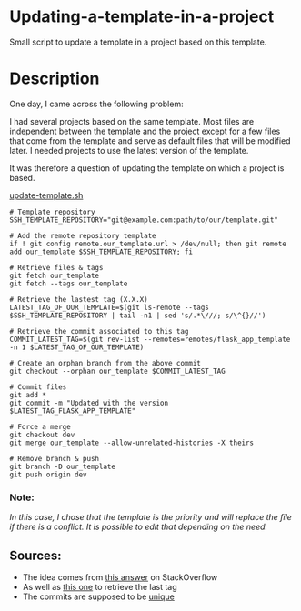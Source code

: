 # Updating-a-template-in-a-project
Small script to update a template in a project based on this template.

# Description

One day, I came across the following problem:

I had several projects based on the same template. Most files are independent between the template and the project except for a few files that come from the template and serve as default files that will be modified later. I needed projects to use the latest version of the template.

It was therefore a question of updating the template on which a project is based.

[update-template.sh](https://github.com/vlevieux/Updating-a-template-in-a-project/blob/master/update-template.sh)
```shell
# Template repository
SSH_TEMPLATE_REPOSITORY="git@example.com:path/to/our/template.git"

# Add the remote repository template
if ! git config remote.our_template.url > /dev/null; then git remote add our_template $SSH_TEMPLATE_REPOSITORY; fi

# Retrieve files & tags
git fetch our_template
git fetch --tags our_template

# Retrieve the lastest tag (X.X.X)
LATEST_TAG_OF_OUR_TEMPLATE=$(git ls-remote --tags $SSH_TEMPLATE_REPOSITORY | tail -n1 | sed 's/.*\///; s/\^{}//')

# Retrieve the commit associated to this tag
COMMIT_LATEST_TAG=$(git rev-list --remotes=remotes/flask_app_template -n 1 $LATEST_TAG_OF_OUR_TEMPLATE)

# Create an orphan branch from the above commit
git checkout --orphan our_template $COMMIT_LATEST_TAG

# Commit files
git add *
git commit -m "Updated with the version $LATEST_TAG_FLASK_APP_TEMPLATE"

# Force a merge
git checkout dev
git merge our_template --allow-unrelated-histories -X theirs

# Remove branch & push
git branch -D our_template
git push origin dev

```

### Note:
*In this case, I chose that the template is the priority and will replace the file if there is a conflict. It is possible to edit that depending on the need.*

## Sources:
* The idea comes from [this answer](https://stackoverflow.com/questions/5572772/how-can-i-use-git-for-projects-templates/5574931#5574931) on StackOverflow
* As well as [this one](https://stackoverflow.com/a/51761312/9515831) to retrieve the last tag
* The commits are supposed to be [unique](https://stackoverflow.com/a/34764586/9515831)
